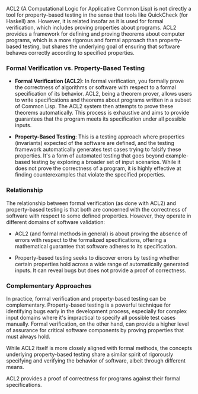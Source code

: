 ACL2 (A Computational Logic for Applicative Common Lisp) is not directly a tool for property-based testing in the sense that tools like QuickCheck (for Haskell) are. However, it is related insofar as it is used for formal verification, which includes proving properties about programs. ACL2 provides a framework for defining and proving theorems about computer programs, which is a more rigorous and formal approach than property-based testing, but shares the underlying goal of ensuring that software behaves correctly according to specified properties.

### Formal Verification vs. Property-Based Testing

- **Formal Verification (ACL2)**: In formal verification, you formally prove the correctness of algorithms or software with respect to a formal specification of its behavior. ACL2, being a theorem prover, allows users to write specifications and theorems about programs written in a subset of Common Lisp. The ACL2 system then attempts to prove these theorems automatically. This process is exhaustive and aims to provide guarantees that the program meets its specification under all possible inputs.

- **Property-Based Testing**: This is a testing approach where properties (invariants) expected of the software are defined, and the testing framework automatically generates test cases trying to falsify these properties. It's a form of automated testing that goes beyond example-based testing by exploring a broader set of input scenarios. While it does not prove the correctness of a program, it is highly effective at finding counterexamples that violate the specified properties.

### Relationship

The relationship between formal verification (as done with ACL2) and property-based testing is that both are concerned with the correctness of software with respect to some defined properties. However, they operate in different domains of software validation:

- ACL2 (and formal methods in general) is about proving the absence of errors with respect to the formalized specifications, offering a mathematical guarantee that software adheres to its specification.

- Property-based testing seeks to discover errors by testing whether certain properties hold across a wide range of automatically generated inputs. It can reveal bugs but does not provide a proof of correctness.

### Complementary Approaches

In practice, formal verification and property-based testing can be complementary. Property-based testing is a powerful technique for identifying bugs early in the development process, especially for complex input domains where it's impractical to specify all possible test cases manually. Formal verification, on the other hand, can provide a higher level of assurance for critical software components by proving properties that must always hold.

While ACL2 itself is more closely aligned with formal methods, the concepts underlying property-based testing share a similar spirit of rigorously specifying and verifying the behavior of software, albeit through different means.

ACL2 provides a proof of correctness for programs against their formal specifications.